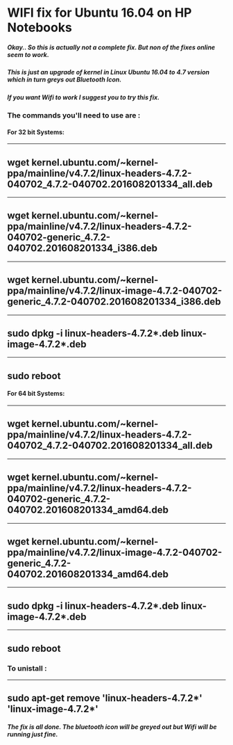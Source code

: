WIFI fix for Ubuntu 16.04 on HP Notebooks
===

##### Okay.. So this is actually not a complete fix. But non of the fixes online seem to work.
##### This is just an upgrade of kernel in Linux Ubuntu 16.04 to 4.7 version which in turn greys out Bluetooth Icon. 

##### If you want Wifi to work I suggest you to try this fix.


### The commands you'll need to use are :

#### For 32 bit Systems: 
---
wget kernel.ubuntu.com/~kernel-ppa/mainline/v4.7.2/linux-headers-4.7.2-040702_4.7.2-040702.201608201334_all.deb
---

---
wget kernel.ubuntu.com/~kernel-ppa/mainline/v4.7.2/linux-headers-4.7.2-040702-generic_4.7.2-040702.201608201334_i386.deb
---

---
wget kernel.ubuntu.com/~kernel-ppa/mainline/v4.7.2/linux-image-4.7.2-040702-generic_4.7.2-040702.201608201334_i386.deb
---

---
sudo dpkg -i linux-headers-4.7.2*.deb linux-image-4.7.2*.deb
---

---
sudo reboot
---

#### For 64 bit Systems:
---
wget kernel.ubuntu.com/~kernel-ppa/mainline/v4.7.2/linux-headers-4.7.2-040702_4.7.2-040702.201608201334_all.deb
---

---
wget kernel.ubuntu.com/~kernel-ppa/mainline/v4.7.2/linux-headers-4.7.2-040702-generic_4.7.2-040702.201608201334_amd64.deb
---

---
wget kernel.ubuntu.com/~kernel-ppa/mainline/v4.7.2/linux-image-4.7.2-040702-generic_4.7.2-040702.201608201334_amd64.deb
---

---
sudo dpkg -i linux-headers-4.7.2*.deb linux-image-4.7.2*.deb
---

---
sudo reboot
---

### To unistall :
---
sudo apt-get remove 'linux-headers-4.7.2*' 'linux-image-4.7.2*'
---

##### The fix is all done. The bluetooth icon will be greyed out but Wifi will be running just fine.



